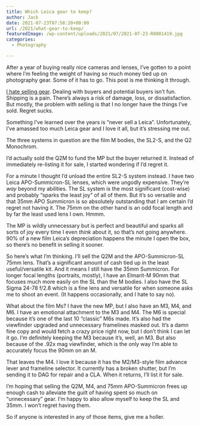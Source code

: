 ```yaml
---
title: Which Leica gear to keep?
author: Jack
date: 2021-07-23T07:58:20+00:00
url: /2021/what-gear-to-keep/
featuredImage: /wp-content/uploads/2021/07/2021-07-23-R0001419.jpg
categories:
  - Photography

---
```

<!--kg-card-begin: html-->After a year of buying really nice cameras and lenses, I&#8217;ve gotten to a point where I&#8217;m feeling the weight of having so much money tied up on photography gear. Some of it has to go. This post is me thinking it through.

<a href="http://baty.net/2021/selling-cameras/" data-type="post" data-id="570">I hate selling gear</a>. Dealing with buyers and potential buyers isn&#8217;t fun. Shipping is a pain. There&#8217;s always a risk of damage, loss, or dissatisfaction. But mostly, the problem with selling is that I no longer have the things I&#8217;ve sold. Regret sucks.

Something I&#8217;ve learned over the years is &#8220;never sell a Leica&#8221;. Unfortunately, I&#8217;ve amassed too much Leica gear and I love it all, but it&#8217;s stressing me out.

The three systems in question are the film M bodies, the SL2-S, and the Q2 Monochrom.

I&#8217;d actually sold the Q2M to fund the MP but the buyer returned it. Instead of immediately re-listing it for sale, I started wondering if I&#8217;d regret it.

For a minute I thought I&#8217;d unload the entire SL2-S system instead. I have two Leica APO-Summicron-SL lenses, which were ungodly expensive. They&#8217;re _way_ beyond my abilities. The SL system is the most significant (cost-wise) and probably &#8220;sparks the least joy&#8221; of all of them. But it&#8217;s so versatile and that 35mm APO Summicron is so absolutely outstanding that I am certain I&#8217;d regret not having it. The 75mm on the other hand is an odd focal length and by far the least used lens I own. Hmmm.

The MP is wildly unnecessary but is perfect and beautiful and sparks all sorts of joy every time I even _think_ about it, so that&#8217;s not going anywhere. 90% of a new film Leica&#8217;s depreciation happens the minute I open the box, so there&#8217;s no benefit in selling it sooner.

So here&#8217;s what I&#8217;m thinking. I&#8217;ll sell the Q2M and the APO-Summicron-SL 75mm lens. That&#8217;s a significant amount of cash tied up in the least useful/versatile kit. And it means I still have the 35mm Summicron. For longer focal lengths (portraits, mostly), I have an Elmarit-M 90mm that focuses much more easily on the SL than the M bodies. I also have the SL Sigma 24-78 f/2.8 which is a fine lens and versatile for when someone asks me to shoot an event. (It happens occasionally, and I hate to say no).

What about the film Ms? I have the new MP, but I also have an M3, M4, and M6. I have an emotional attachment to the M3 and M4. The M6 is special because it&#8217;s one of the last 10 &#8220;classic&#8221; M6s made. It&#8217;s also had the viewfinder upgraded and unnecessary framelines masked out. It&#8217;s a damn fine copy and would fetch a crazy price right now, but I don&#8217;t think I can let it go. I&#8217;m definitely keeping the M3 because it&#8217;s, well, an M3. But also because of the .92x mag viewfinder, which is the only way I&#8217;m able to accurately focus the 90mm on an M.

That leaves the M4. I love it because it has the M2/M3-style film advance lever and frameline selector. It currently has a broken shutter, but I&#8217;m sending it to DAG for repair and a CLA. When it returns, I&#8217;ll list it for sale.

I&#8217;m hoping that selling the Q2M, M4, and 75mm APO-Summicron frees up enough cash to alleviate the guilt of having spent so much on &#8220;unnecessary&#8221; gear. I&#8217;m happy to also allow myself to keep the SL and 35mm. I won&#8217;t regret having them.

So if anyone is interested in any of those items, give me a holler.

<!--kg-card-end: html-->